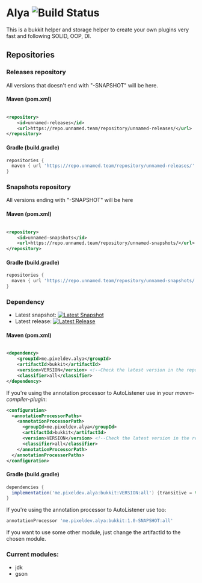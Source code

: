 # Alya ![Build Status](https://img.shields.io/github/workflow/status/pixeldev/alya/build/master)

This is a bukkit helper and storage helper to create your own plugins very fast and following SOLID, OOP, DI.

## Repositories

### Releases repository

All versions that doesn't end with "-SNAPSHOT" will be here.

#### Maven (pom.xml)

```xml

<repository>
    <id>unnamed-releases</id>
    <url>https://repo.unnamed.team/repository/unnamed-releases/</url>
</repository>
```

#### Gradle (build.gradle)

```groovy
repositories {
  maven { url 'https://repo.unnamed.team/repository/unnamed-releases/' }
}
```

### Snapshots repository

All versions ending with "-SNAPSHOT" will be here

#### Maven (pom.xml)

```xml

<repository>
    <id>unnamed-snapshots</id>
    <url>https://repo.unnamed.team/repository/unnamed-snapshots/</url>
</repository>
```

#### Gradle (build.gradle)

```groovy
repositories {
  maven { url 'https://repo.unnamed.team/repository/unnamed-snapshots/' }
}
```

### Dependency

- Latest
  snapshot: [![Latest Snapshot](https://img.shields.io/nexus/s/me.pixeldev.alya/bukkit.svg?server=https%3A%2F%2Frepo.unnamed.team)](https://repo.unnamed.team/repository/unnamed-snapshots)
- Latest
  release: [![Latest Release](https://img.shields.io/nexus/r/me.pixeldev.alya/bukkit.svg?server=https%3A%2F%2Frepo.unnamed.team)](https://repo.unnamed.team/repository/unnamed-releases)

#### Maven (pom.xml)

```xml

<dependency>
    <groupId>me.pixeldev.alya</groupId>
    <artifactId>bukkit</artifactId>
    <version>VERSION</version> <!--Check the latest version in the repositories-->
    <classifier>all</classifier>
</dependency>
```

If you're using the annotation processor to AutoListener use in your *maven-compiler-plugin*:

```xml
<configuration>
  <annotationProcessorPaths>
    <annotationProcessorPath>
      <groupId>me.pixeldev.alya</groupId>
      <artifactId>bukkit</artifactId>
      <version>VERSION</version> <!--Check the latest version in the repositories-->
      <classifier>all</classifier>
    </annotationProcessorPath>
  </annotationProcessorPaths>
</configuration>
```

#### Gradle (build.gradle)

```groovy
dependencies {
  implementation('me.pixeldev.alya:bukkit:VERSION:all') {transitive = true}
}
```

If you're using the annotation processor to AutoListener use too:

```groovy
annotationProcessor 'me.pixeldev.alya:bukkit:1.0-SNAPSHOT:all'
```

If you want to use some other module, just change the artifactId to the chosen module.

### Current modules:

- jdk
- gson